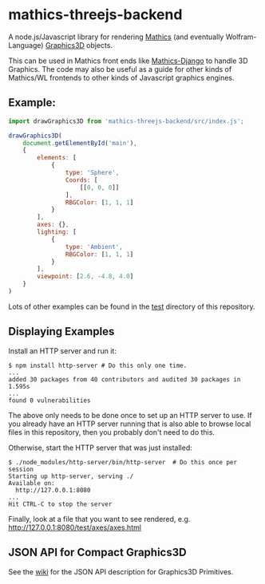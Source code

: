 # mathics-threejs-backend

A node.js/Javascript library for rendering [Mathics](https://mathics.org) (and eventually Wolfram-Language) [Graphics3D](https://reference.wolfram.com/language/ref/Graphics3D.html) objects.

This can be used in Mathics front ends like [Mathics-Django](https://pypi.org/project/Mathics-Django/) to handle 3D Graphics. The code may also be useful as a guide for other kinds of Mathics/WL frontends to other kinds of Javascript graphics engines.

## Example:
```js
import drawGraphics3D from 'mathics-threejs-backend/src/index.js';

drawGraphics3D(
    document.getElementById('main'),
    {
        elements: [
            {
                type: 'Sphere',
                Coords: [
                    [[0, 0, 0]]
                ],
                RBGColor: [1, 1, 1]
            }
        ],
        axes: {},
        lighting: [
            {
                type: 'Ambient',
                RBGColor: [1, 1, 1]
            }
        ],
        viewpoint: [2.6, -4.8, 4.0]
    }
)
```

Lots of other examples can be found in the [test](https://github.com/Mathics3/mathics-threejs-backend/tree/master/test) directory of this repository.

## Displaying Examples
Install an HTTP server and run it:

```console
$ npm install http-server # Do this only one time.
...
added 30 packages from 40 contributors and audited 30 packages in 1.595s
...
found 0 vulnerabilities
```

The above only needs to be done once to set up an HTTP server to use. If you already have an HTTP server running that is also able to browse local files in this repository, then you probably don't need to do this.

Otherwise, start the HTTP server that was just installed:

```console
$ ./node_modules/http-server/bin/http-server  # Do this once per session
Starting up http-server, serving ./
Available on:
  http://127.0.0.1:8080
...
Hit CTRL-C to stop the server
```

Finally, look at a file that you want to see rendered, e.g. http://127.0.0.1:8080/test/axes/axes.html

## JSON API for Compact Graphics3D

See the [wiki](https://github.com/Mathics3/mathics-threejs-backend/wiki) for the JSON API description for Graphics3D Primitives.



